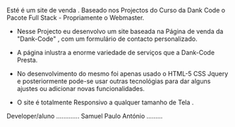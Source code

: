 Esté é um site de venda  . Baseado nos Projectos do Curso da Dank Code
o Pacote Full Stack - Propriamente o Webmaster. 

- Nesse Projecto eu desenvolvo  um site  baseada na Página de venda da "Dank-Code" , com um formulário de contacto personalizado. 
- A página inlustra a enorme variedade de serviços que a Dank-Code Presta.

- No desenvolvimento do mesmo foi apenas usado o HTML-5  CSS Jquery e posteriormente pode-se usar outras tecnológias para dar 
alguns ajustes ou adicionar novas funcionalidades.

- O site é totalmente Responsivo  a qualquer tamanho  de Tela .

Developer/aluno  ............. Samuel Paulo António .........
